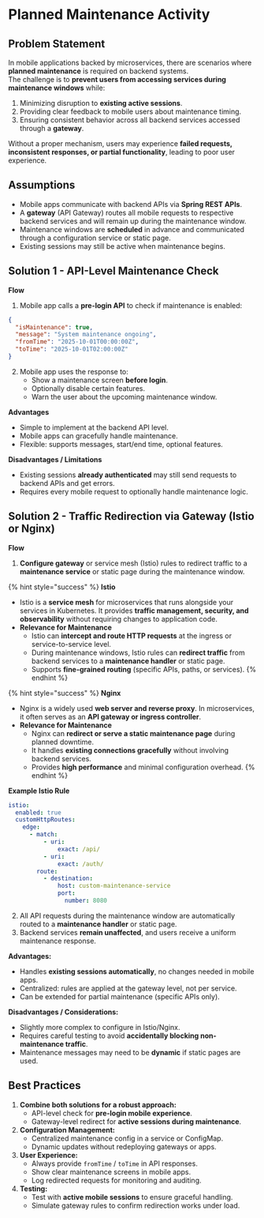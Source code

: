 # Planned Maintenance Activity

## **Problem Statement**

In mobile applications backed by microservices, there are scenarios where **planned maintenance** is required on backend systems.\
The challenge is to **prevent users from accessing services during maintenance windows** while:

1. Minimizing disruption to **existing active sessions**.
2. Providing clear feedback to mobile users about maintenance timing.
3. Ensuring consistent behavior across all backend services accessed through a **gateway**.

Without a proper mechanism, users may experience **failed requests, inconsistent responses, or partial functionality**, leading to poor user experience.

## **Assumptions**

* Mobile apps communicate with backend APIs via **Spring REST APIs**.
* A **gateway** (API Gateway) routes all mobile requests to respective backend services and will remain up during the maintenance window.
* Maintenance windows are **scheduled** in advance and communicated through a configuration service or static page.
* Existing sessions may still be active when maintenance begins.

## **Solution 1 - API-Level Maintenance Check**

**Flow**

1. Mobile app calls a **pre-login API** to check if maintenance is enabled:

```json
{
  "isMaintenance": true,
  "message": "System maintenance ongoing",
  "fromTime": "2025-10-01T00:00:00Z",
  "toTime": "2025-10-01T02:00:00Z"
}
```

2. Mobile app uses the response to:
   * Show a maintenance screen **before login**.
   * Optionally disable certain features.
   * Warn the user about the upcoming maintenance window.

**Advantages**

* Simple to implement at the backend API level.
* Mobile apps can gracefully handle maintenance.
* Flexible: supports messages, start/end time, optional features.

**Disadvantages / Limitations**

* Existing sessions **already authenticated** may still send requests to backend APIs and get errors.
* Requires every mobile request to optionally handle maintenance logic.

## **Solution 2 - Traffic Redirection via Gateway (Istio or Nginx)**

**Flow**

1. **Configure gateway** or service mesh (Istio) rules to redirect traffic to a **maintenance service** or static page during the maintenance window.

{% hint style="success" %}
**Istio**

* Istio is a **service mesh** for microservices that runs alongside your services in Kubernetes. It provides **traffic management, security, and observability** without requiring changes to application code.
* **Relevance for Maintenance**
  * Istio can **intercept and route HTTP requests** at the ingress or service-to-service level.
  * During maintenance windows, Istio rules can **redirect traffic** from backend services to a **maintenance handler** or static page.
  * Supports **fine-grained routing** (specific APIs, paths, or services).
{% endhint %}

{% hint style="success" %}
**Nginx**

* Nginx is a widely used **web server and reverse proxy**. In microservices, it often serves as an **API gateway or ingress controller**.
* **Relevance for Maintenance**
  * Nginx can **redirect or serve a static maintenance page** during planned downtime.
  * It handles **existing connections gracefully** without involving backend services.
  * Provides **high performance** and minimal configuration overhead.
{% endhint %}

**Example Istio Rule**

```yaml
istio:
  enabled: true
  customHttpRoutes:
    edge:
      - match:
          - uri:
              exact: /api/
          - uri:
              exact: /auth/
        route:
          - destination:
              host: custom-maintenance-service
              port:
                number: 8080
```

2. All API requests during the maintenance window are automatically routed to a **maintenance handler** or static page.
3. Backend services **remain unaffected**, and users receive a uniform maintenance response.

**Advantages:**

* Handles **existing sessions automatically**, no changes needed in mobile apps.
* Centralized: rules are applied at the gateway level, not per service.
* Can be extended for partial maintenance (specific APIs only).

**Disadvantages / Considerations:**

* Slightly more complex to configure in Istio/Nginx.
* Requires careful testing to avoid **accidentally blocking non-maintenance traffic**.
* Maintenance messages may need to be **dynamic** if static pages are used.

## **Best Practices**

1. **Combine both solutions for a robust approach:**
   * API-level check for **pre-login mobile experience**.
   * Gateway-level redirect for **active sessions during maintenance**.
2. **Configuration Management:**
   * Centralized maintenance config in a service or ConfigMap.
   * Dynamic updates without redeploying gateways or apps.
3. **User Experience:**
   * Always provide `fromTime` / `toTime` in API responses.
   * Show clear maintenance screens in mobile apps.
   * Log redirected requests for monitoring and auditing.
4. **Testing:**
   * Test with **active mobile sessions** to ensure graceful handling.
   * Simulate gateway rules to confirm redirection works under load.
